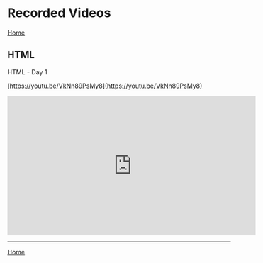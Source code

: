 # Recorded Videos

[Home](README.md)
## HTML

HTML - Day 1

[https://youtu.be/VkNn89PsMy8](https://youtu.be/VkNn89PsMy8)

<iframe width="560" height="315" src="https://www.youtube.com/embed/VkNn89PsMy8" title="YouTube video player" frameborder="0" allow="accelerometer; autoplay; clipboard-write; encrypted-media; gyroscope; picture-in-picture" allowfullscreen></iframe>


---

[Home](README.md)
